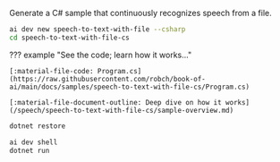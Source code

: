Generate a C# sample that continuously recognizes speech from a file.

```bash
ai dev new speech-to-text-with-file --csharp
cd speech-to-text-with-file-cs
```

??? example "See the code; learn how it works..."

    [:material-file-code: Program.cs](https://raw.githubusercontent.com/robch/book-of-ai/main/docs/samples/speech-to-text-with-file-cs/Program.cs)

    [:material-file-document-outline: Deep dive on how it works](/speech/speech-to-text-with-file-cs/sample-overview.md)  

```bash title="Install dependencies"
dotnet restore
```

```bash title="Run the sample"
ai dev shell
dotnet run
```